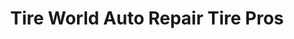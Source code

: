 ---
title: "Tire World Auto Repair Tire Pros"
url: /colorado-springs/tire-world-auto-repair-tire-pros/
shop: tyres
---
